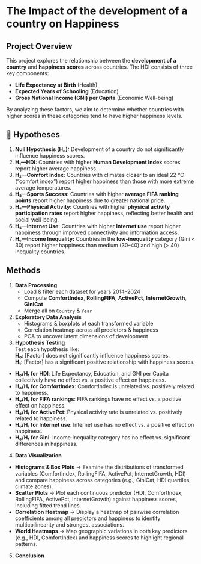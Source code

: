 # The Impact of the development of a country on Happiness

## **Project Overview**
This project explores the relationship between the **development of a country** and **happiness scores** across countries. The HDI consists of three key components:  
- **Life Expectancy at Birth** (Health)  
- **Expected Years of Schooling** (Education)  
- **Gross National Income (GNI) per Capita** (Economic Well-being)  

By analyzing these factors, we aim to determine whether countries with higher scores in these categories tend to have higher happiness levels.

## 📝 Hypotheses
1. **Null Hypothesis (H₀):** Development of a country do not significantly influence happiness scores.  
2. **H₁—HDI:** Countries with higher **Human Development Index** scores report higher average happiness.
3. **H₂—Comfort Index:** Countries with climates closer to an ideal 22 °C (“comfort index”) report higher happiness than those with more extreme average temperatures.  
4. **H₃—Sports Success:** Countries with higher **average FIFA ranking points** report higher happiness due to greater national pride.  
5. **H₄—Physical Activity:** Countries with higher **physical activity participation rates** report higher happiness, reflecting better health and social well-being.  
6. **H₅—Internet Use:** Countries with higher **Internet use** report higher happiness through improved connectivity and information access.  
7. **H₆—Income Inequality:** Countries in the **low-inequality** category (Gini < 30) report higher happiness than medium (30–40) and high (> 40) inequality countries.

## Methods
1. **Data Processing**  
   - Load & filter each dataset for years 2014–2024  
   - Compute **ComfortIndex**, **RollingFIFA**, **ActivePct**, **InternetGrowth**, **GiniCat**  
   - Merge all on `Country` & `Year`  
2. **Exploratory Data Analysis**  
   - Histograms & boxplots of each transformed variable  
   - Correlation heatmap across all predictors & happiness  
   - PCA to uncover latent dimensions of development  
3. **Hypothesis Testing**  
    Test each hypothesis like:  
  **H₀**: [Factor] does not significantly influence happiness scores.  
  **H₁**: [Factor] has a significant positive relationship with happiness scores.  
  - **H₀/H₁ for HDI**: Life Expectancy, Education, and GNI per Capita collectively have no effect vs. a positive effect on happiness.  
  - **H₀/H₁ for ComfortIndex**: ComfortIndex is unrelated vs. positively related to happiness.  
  - **H₀/H₁ for FIFA rankings**: FIFA rankings have no effect vs. a positive effect on happiness.  
  - **H₀/H₁ for ActivePct**: Physical activity rate is unrelated vs. positively related to happiness.  
  - **H₀/H₁ for Internet use**: Internet use has no effect vs. a positive effect on happiness.  
  - **H₀/H₁ for Gini**: Income‐inequality category has no effect vs. significant differences in happiness. 

4. **Data Visualization**
- **Histograms & Box Plots** → Examine the distributions of transformed variables (ComfortIndex, RollingFIFA, ActivePct, InternetGrowth, HDI) and compare happiness across categories (e.g., GiniCat, HDI quartiles, climate zones).  
- **Scatter Plots** → Plot each continuous predictor (HDI, ComfortIndex, RollingFIFA, ActivePct, InternetGrowth) against happiness scores, including fitted trend lines.  
- **Correlation Heatmap** → Display a heatmap of pairwise correlation coefficients among all predictors and happiness to identify multicollinearity and strongest associations.  
- **World Heatmaps** → Map geographic variations in both key predictors (e.g., HDI, ComfortIndex) and happiness scores to highlight regional patterns.  

5. **Conclusion**
  
